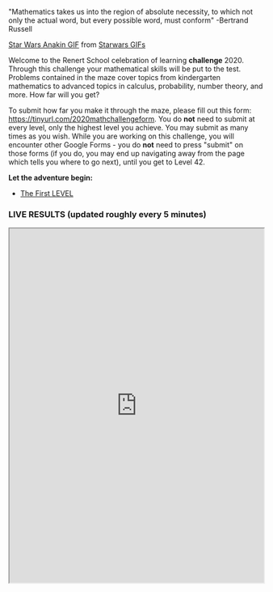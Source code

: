 "Mathematics takes us into the region of absolute necessity, to which not only the actual word, but every possible word, must conform" -Bertrand Russell 

<div class="tenor-gif-embed" data-postid="13380207" data-share-method="host" data-width="100%" data-aspect-ratio="2.4057971014492754"><a href="https://tenor.com/view/star-wars-anakin-this-is-where-the-fun-begins-gif-13380207">Star Wars Anakin GIF</a> from <a href="https://tenor.com/search/starwars-gifs">Starwars GIFs</a></div><script type="text/javascript" async src="https://tenor.com/embed.js"></script>

Welcome to the Renert School celebration of learning **challenge** 2020. Through this challenge your mathematical skills will be put to the test. Problems contained in the maze cover topics from kindergarten mathematics to advanced topics in calculus, probability, number theory, and more. How far will you get? 


To submit how far you make it through the maze, please fill out this form: <a href="https://tinyurl.com/2020mathchallengeform">https://tinyurl.com/2020mathchallengeform</a>. You do **not** need to submit at every level, only the highest level you achieve. You may submit as many times as you wish. While you are working on this challenge, you will encounter other Google Forms - you do **not** need to press "submit" on those forms (if you do, you may end up navigating away from the page which tells you where to go next), until you get to Level 42.


**Let the adventure begin:**
* [The First LEVEL](level1.md)


### LIVE RESULTS (updated roughly every 5 minutes)
<p align="center">
<iframe src="https://docs.google.com/spreadsheets/d/e/2PACX-1vRzx-iLrTCItJxe1_hEHFQe9a7GKMQW8feWn8mxtaA-QhPxQHcV_hsk9Y24Sni9TSKygaH_c7tJqMT4/pubhtml?gid=453813207&amp;single=true&amp;widget=true&amp;headers=false" width="100%" height = "700"></iframe>
</p>


 

